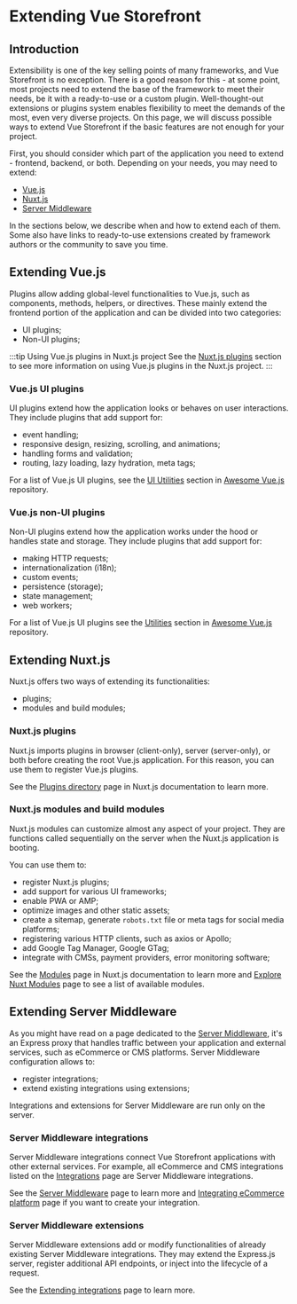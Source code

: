 # Extending Vue Storefront

## Introduction

Extensibility is one of the key selling points of many frameworks, and Vue Storefront is no exception. There is a good reason for this - at some point, most projects need to extend the base of the framework to meet their needs, be it with a ready-to-use or a custom plugin. Well-thought-out extensions or plugins system enables flexibility to meet the demands of the most, even very diverse projects. On this page, we will discuss possible ways to extend Vue Storefront if the basic features are not enough for your project.

First, you should consider which part of the application you need to extend - frontend, backend, or both. Depending on your needs, you may need to extend:

- [Vue.js](#extending-vue-js)
- [Nuxt.js](#extending-nuxt-js)
- [Server Middleware](#extending-server-middleware)

In the sections below, we describe when and how to extend each of them. Some also have links to ready-to-use extensions created by framework authors or the community to save you time.

## Extending Vue.js

Plugins allow adding global-level functionalities to Vue.js, such as components, methods, helpers, or directives. These mainly extend the frontend portion of the application and can be divided into two categories:

- UI plugins;
- Non-UI plugins;

:::tip Using Vue.js plugins in Nuxt.js project
See the [Nuxt.js plugins](#nuxt-js-plugins) section to see more information on using Vue.js plugins in the Nuxt.js project. 
:::

### Vue.js UI plugins

UI plugins extend how the application looks or behaves on user interactions. They include plugins that add support for:

- event handling;
- responsive design, resizing, scrolling, and animations;
- handling forms and validation;
- routing, lazy loading, lazy hydration, meta tags;

For a list of Vue.js UI plugins, see the [UI Utilities](https://github.com/vuejs/awesome-vue#ui-utilities) section in [Awesome Vue.js](https://github.com/vuejs/awesome-vue) repository.

### Vue.js non-UI plugins

Non-UI plugins extend how the application works under the hood or handles state and storage. They include plugins that add support for:

- making HTTP requests;
- internationalization (i18n);
- custom events;
- persistence (storage);
- state management;
- web workers;

For a list of Vue.js UI plugins see the [Utilities](https://github.com/vuejs/awesome-vue#utilities) section in [Awesome Vue.js](https://github.com/vuejs/awesome-vue) repository.

## Extending Nuxt.js

Nuxt.js offers two ways of extending its functionalities:

- plugins;
- modules and build modules;

### Nuxt.js plugins

Nuxt.js imports plugins in browser (client-only), server (server-only), or both before creating the root Vue.js application. For this reason, you can use them to register Vue.js plugins.

See the [Plugins directory](https://nuxtjs.org/docs/2.x/directory-structure/plugins) page in Nuxt.js documentation to learn more.

### Nuxt.js modules and build modules

Nuxt.js modules can customize almost any aspect of your project. They are functions called sequentially on the server when the Nuxt.js application is booting.

You can use them to:
- register Nuxt.js plugins;
- add support for various UI frameworks;
- enable PWA or AMP;
- optimize images and other static assets;
- create a sitemap, generate `robots.txt` file or meta tags for social media platforms;
- registering various HTTP clients, such as axios or Apollo;
- add Google Tag Manager, Google GTag;
- integrate with CMSs, payment providers, error monitoring software;

See the [Modules](https://nuxtjs.org/docs/2.x/directory-structure/modules) page in Nuxt.js documentation to learn more and [Explore Nuxt Modules](https://modules.nuxtjs.org/) page to see a list of available modules.

## Extending Server Middleware

As you might have read on a page dedicated to the [Server Middleware](/advanced/server-middleware.html), it's an Express proxy that handles traffic between your application and external services, such as eCommerce or CMS platforms. Server Middleware configuration allows to:

- register integrations;
- extend existing integrations using extensions;

Integrations and extensions for Server Middleware are run only on the server.

### Server Middleware integrations

Server Middleware integrations connect Vue Storefront applications with other external services. For example, all eCommerce and CMS integrations listed on the [Integrations](/integrations/) page are Server Middleware integrations.

See the [Server Middleware](/advanced/server-middleware.html) page to learn more and [Integrating eCommerce platform](/integrate/integration-guide.html) page if you want to create your integration.

### Server Middleware extensions

Server Middleware extensions add or modify functionalities of already existing Server Middleware integrations. They may extend the Express.js server, register additional API endpoints, or inject into the lifecycle of a request.

See the [Extending integrations](/integrate/integration-guide.html) page to learn more.
